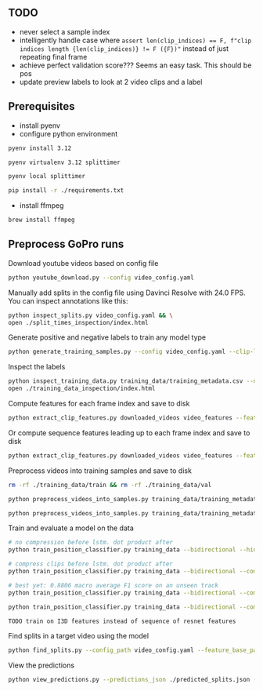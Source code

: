 ## TODO

- never select a sample index
- intelligently handle case where `assert len(clip_indices) == F, f"clip indices length {len(clip_indices)} != F ({F})"` instead of just repeating final frame
- achieve perfect validation score??? Seems an easy task. This should be pos
- update preview labels to look at 2 video clips and a label

## Prerequisites

- install pyenv
- configure python environment

```bash
pyenv install 3.12

pyenv virtualenv 3.12 splittimer

pyenv local splittimer

pip install -r ./requirements.txt
```

- install ffmpeg

```bash
brew install ffmpeg
```

## Preprocess GoPro runs

Download youtube videos based on config file

```bash
python youtube_download.py --config video_config.yaml
```

Manually add splits in the config file using Davinci Resolve with 24.0 FPS. You can inspect annotations like this:

```bash
python inspect_splits.py video_config.yaml && \
open ./split_times_inspection/index.html
```

Generate positive and negative labels to train any model type

```bash
python generate_training_samples.py --config video_config.yaml --clip-length 50 --beta=10 --ignore_first_split --max_negatives_per_positive 1 --num_augmented_positives_per_segment 50
```

Inspect the labels

```bash
python inspect_training_data.py training_data/training_metadata.csv --num_samples=15 --sample_types augmented && \
open ./training_data_inspection/index.html 
```

Compute features for each frame index and save to disk

```bash
python extract_clip_features.py downloaded_videos video_features --feature-extraction-batch-size=5 --clip-length=50 --feature-types individual --log-level DEBUG
```

Or compute sequence features leading up to each frame index and save to disk

```bash
python extract_clip_features.py downloaded_videos video_features --feature-extraction-batch-size=5 --clip-length=50 --sequence-length=50 --feature-types sequence --log-level DEBUG
```

Preprocess videos into training samples and save to disk

```bash
rm -rf ./training_data/train && rm -rf ./training_data/val
```


```bash
python preprocess_videos_into_samples.py training_data/training_metadata.csv video_features training_data --F=50 --batch_size=32 --log-level DEBUG --feature_type individual
```

```bash
python preprocess_videos_into_samples.py training_data/training_metadata.csv video_features training_data --F=50 --batch_size=32 --log-level DEBUG --feature_type sequence --sequence_length 50
```

Train and evaluate a model on the data

```bash
# no compression before lstm. dot product after
python train_position_classifier.py training_data --bidirectional --hidden_size 512 --interaction_type dot --learning_rate 0.01 --dropout 0.0 --eval_interval 1

# compress clips before lstm. dot product after
python train_position_classifier.py training_data --bidirectional --compress_sizes 512,128 --interaction_type dot --hidden_size 64 --learning_rate 0.0001 --dropout 0.0 --eval_interval 1 --checkpoint_interval 1

# best yet: 0.8806 macro average F1 score on an unseen track
python train_position_classifier.py training_data --bidirectional --compress_sizes 128 --interaction_type mlp --hidden_size 128 --post_lstm_sizes 64 --learning_rate 0.0001 --dropout 0.5 --eval_interval 1 --checkpoint_interval 1

python train_position_classifier.py training_data --bidirectional --compress_sizes 128 --interaction_type mlp --hidden_size 128 --post_lstm_sizes 64 --learning_rate 0.0001 --dropout 0.6 --eval_interval 1 --checkpoint_interval 1
```

```bash
TODO train on I3D features instead of sequence of resnet features
```

Find splits in a target video using the model

```bash
python find_splits.py --config_path video_config.yaml --feature_base_path ./video_features --trackId loudenvielle_2025 --sourceRiderId amaury_pierron --targetRiderId vali_holl --checkpoint_path artifacts/experiment_20250607_071920/checkpoints/checkpoint_epoch_1.pth --frame_rate=25.0
```

View the predictions
```bash
python view_predictions.py --predictions_json ./predicted_splits.json --trackId loudenvielle_2025 --sourceRiderId amaury_pierron --targetRiderId vali_holl
```